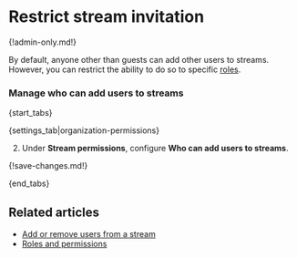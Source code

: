 # Restrict stream invitation

{!admin-only.md!}

By default, anyone other than guests can add other users to streams. However,
you can restrict the ability to do so to specific
[roles](/help/roles-and-permissions).

### Manage who can add users to streams

{start_tabs}

{settings_tab|organization-permissions}

2. Under **Stream permissions**, configure **Who can add users to streams**.

{!save-changes.md!}

{end_tabs}

## Related articles

* [Add or remove users from a stream](/help/add-or-remove-users-from-a-stream)
* [Roles and permissions](/help/roles-and-permissions)
